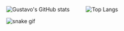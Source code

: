 ![Gustavo's GitHub stats](https://github-readme-stats.vercel.app/api?username=gscarabeli&hide=issues,prs&show_icons=true&theme=tokyonight&width=42%) &nbsp; &nbsp; &nbsp; &nbsp; &nbsp;
![Top Langs](https://github-readme-stats.vercel.app/api/top-langs/?username=gscarabeli&layout=compact&show_icons=true&theme=tokyonight&width=50%)

![snake gif](https://github.com/gscarabeli/readme.md/blob/output/github-contribution-grid-snake.svg)

